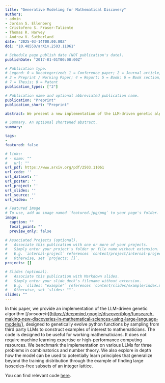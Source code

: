 ```yaml
---
title: "Generative Modeling for Mathematical Discovery"
authors:
- admin
- Jordan S. Ellenberg
- Cristofero S. Fraser-Taliente
- Thomas R. Harvey
- Andrew V. Sutherland
date: "2025-03-14T00:00:00Z"
doi: "10.48550/arXiv.2503.11061"

# Schedule page publish date (NOT publication's date).
publishDate: "2017-01-01T00:00:00Z"

# Publication type.
# Legend: 0 = Uncategorized; 1 = Conference paper; 2 = Journal article;
# 3 = Preprint / Working Paper; 4 = Report; 5 = Book; 6 = Book section;
# 7 = Thesis; 8 = Patent
publication_types: ["2"]

# Publication name and optional abbreviated publication name.
publication: "Preprint"
publication_short: "Preprint"

abstract: We present a new implementation of the LLM-driven genetic algorithm {\it funsearch}, whose aim is to generate examples of interest to mathematicians and which has already had some success in problems in extremal combinatorics. Our implementation is designed to be useful in practice for working mathematicians; it does not require expertise in machine learning or access to high-performance computing resources. Applying {\it funsearch} to a new problem involves modifying a small segment of Python code and selecting a large language model (LLM) from one of many third-party providers. We benchmarked our implementation on three different problems, obtaining metrics that may inform applications of {\it funsearch} to new problems. Our results demonstrate that {\it funsearch} successfully learns in a variety of combinatorial and number-theoretic settings, and in some contexts learns principles that generalize beyond the problem originally trained on.

# Summary. An optional shortened abstract.
summary: 

tags:
- 
featured: false

# links:
# - name: ""
#   url: ""
url_pdf: https://www.arxiv.org/pdf/2503.11061
url_code: ''
url_dataset: ''
url_poster: ''
url_project: ''
url_slides: ''
url_source: ''
url_video: ''

# Featured image
# To use, add an image named `featured.jpg/png` to your page's folder. 
image:
  caption: ""
  focal_point: ""
  preview_only: false

# Associated Projects (optional).
#   Associate this publication with one or more of your projects.
#   Simply enter your project's folder or file name without extension.
#   E.g. `internal-project` references `content/project/internal-project/index.md`.
#   Otherwise, set `projects: []`.
projects: []

# Slides (optional).
#   Associate this publication with Markdown slides.
#   Simply enter your slide deck's filename without extension.
#   E.g. `slides: "example"` references `content/slides/example/index.md`.
#   Otherwise, set `slides: ""`.
slides: ""
---
```


In this paper, we provide an implementation of the LLM-driven genetic algorithm [*funsearch*]{https://deepmind.google/discover/blog/funsearch-making-new-discoveries-in-mathematical-sciences-using-large-language-models/}, designed to genetically evolve python functions by sampling from third party LLMs to construct examples of interest to mathematicians. The code is designed to be useful for working mathematicians. It does not require machine learning expertise or high-performance computing resources. We benchmark the implementation on various LLMs for three problems in combinatorics and number theory. We also explore in depth how the model can be used to potentially learn principles that generalize beyond the training distribution through the example of finding large isosceles-free subsets of an integer lattice. 

You can find relevant code [here](https://github.com/kitft/funsearch). 
